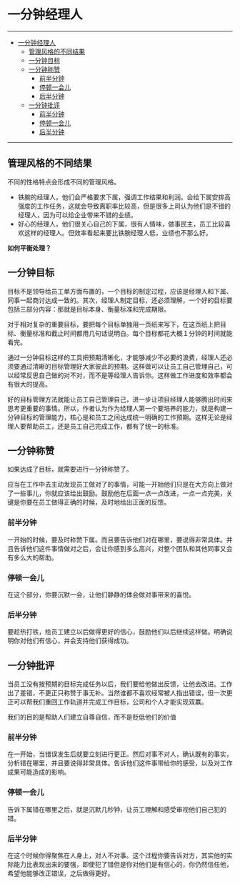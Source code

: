 # 一分钟经理人

------

- [一分钟经理人](#一分钟经理人)
  - [管理风格的不同结果](#管理风格的不同结果)
  - [一分钟目标](#一分钟目标)
  - [一分钟称赞](#一分钟称赞)
    - [前半分钟](#前半分钟)
    - [停顿一会儿](#停顿一会儿)
    - [后半分钟](#后半分钟)
  - [一分钟批评](#一分钟批评)
    - [前半分钟](#前半分钟-1)
    - [停顿一会儿](#停顿一会儿-1)
    - [后半分钟](#后半分钟-1)

------

## 管理风格的不同结果

不同的性格特点会形成不同的管理风格。

- 铁腕的经理人，他们会严格要求下属，强调工作结果和利润。会给下属安排高强度的工作任务，这就会导致离职率比较高，但是很多上司认为他们是不错的经理人，因为可以给企业带来不错的业绩。
- 好心的经理人，他们很关心自己的下属，很有人情味，做事民主，员工比较喜欢这样的经理人。但效率看起来要比铁腕经理人低，业绩也不那么好。

**如何平衡处理？**

## 一分钟目标

目标不是领导给员工单方面布置的，一个目标的制定过程，应该是经理人和下属、同事一起商讨达成一致的。其次，经理人制定目标，还必须理解，一个好的目标要包括三部分内容：那就是目标本身、衡量标准和完成期限。

对于相对复杂的重要目标，要把每个目标单独用一页纸来写下，在这页纸上把目标、衡量标准和截止时间都用几句话说明白。每个目标都花大概１分钟的时间就能看完。

通过一分钟目标这样的工具把预期清晰化，才能够减少不必要的浪费，经理人还必须要通过清晰的目标管理好大家彼此的预期。这样做可以让员工自己管理自己，可以经常反思自己做的对不对，而不是等经理人告诉你。这样做工作进度和效率都会有很大的提高。

好的目标管理方法就能让员工自己管理自己，进一步让项目经理人能够腾出时间来思考更重要的事情。所以，作者认为作为经理人第一个要培养的能力，就是构建一分钟目标的管理能力，核心是和员工之间达成统一明确的工作预期。这样无论是经理人要帮助员工，还是员工自己完成工作，都有了统一的标准。

## 一分钟称赞

如果达成了目标，就需要进行一分钟称赞了。

应当在工作中去主动发现员工做对了的事情，可能一开始他们只是在大方向上做对了一些事儿，你就应该给出鼓励。鼓励他在后面一点一点改进，一点一点完美，关键是你要在员工做得正确的时候，及时地给出正面的反馈。

### 前半分钟

一开始的时候，要及时称赞下属。而且要告诉他们对在哪里，要说得非常具体。并且告诉他们这件事情做对之后，会让你感到多么高兴，对整个团队和其他同事又会有多么大的帮助。

### 停顿一会儿

在这个部分，你要沉默一会，让他们静静的体会做对事带来的喜悦。

### 后半分钟

要趁热打铁，给员工建立以后做得更好的信心，鼓励他们以后继续这样做。明确说明你对他们有信心，并会支持他们获得成功。

## 一分钟批评

当员工没有按预期的目标完成任务以后，我们要给他做出反馈，让他去改进。工作出了差错，不更正只称赞于事无补。当然谁都不喜欢经常被人指出错误，但一次更正可以帮我们重回工作轨道并完成工作目标，公司和个人才能实现双赢。

我们的目的是帮助人们建立自尊自信，而不是贬低他们的价值

### 前半分钟

在一开始，当错误发生后就要立刻进行更正。然后对事不对人，确认既有的事实，分析错在哪里，并且要说得非常具体。告诉他们这件事带给你的感受，以及对工作成果可能造成的影响。

### 停顿一会儿

告诉下属错在哪里之后，就是沉默几秒钟，让员工理解和感受审视他们自己犯的错。

### 后半分钟

在这个时候你得聚焦在人身上，对人不对事。这个过程你要告诉对方，其实他的实际能力比表现出来的要强，即使犯了错但是你对他们是有信心的，你仍然信任他，希望他能够改正错误，之后做得更好。
